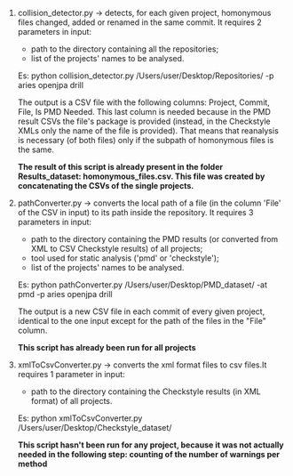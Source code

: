 1. collision_detector.py -> detects, for each given project, homonymous files changed, added or renamed in the same commit. It requires 2 parameters in input:
   - path to the directory containing all the repositories;
   - list of the projects' names to be analysed.
   
   Es: python collision_detector.py /Users/user/Desktop/Repositories/ -p aries openjpa drill
   
   The output is a CSV file with the following columns: Project, Commit, File, Is PMD Needed. This last column is needed because in the PMD result CSVs the file's package is provided (instead, in the Checkstyle XMLs only the name of the file is provided). That means that reanalysis is necessary (of both files) only if the subpath of homonymous files is the same.
   
   **The result of this script is already present in the folder Results_dataset: homonymous_files.csv. This file was created by concatenating the CSVs of the single projects.**

2. pathConverter.py -> converts the local path of a file (in the column 'File' of the CSV in input) to its path inside the repository. It requires 3 parameters in input:
   - path to the directory containing the PMD results (or converted from XML to CSV Checkstyle results) of all projects;
   - tool used for static analysis ('pmd' or 'checkstyle');
   - list of the projects' names to be analysed.
   
   Es: python pathConverter.py /Users/user/Desktop/PMD_dataset/ -at pmd -p aries openjpa drill
   
   The output is a new CSV file in each commit of every given project, identical to the one input except for the path of the files in the "File" column.
   
   **This script has already been run for all projects**
   
3. xmlToCsvConverter.py -> converts the xml format files to csv files.It requires 1 parameter in input:
   - path to the directory containing the Checkstyle results (in XML format) of all projects.
   
   Es: python xmlToCsvConverter.py /Users/user/Desktop/Checkstyle_dataset/
   
   **This script hasn't been run for any project, because it was not actually needed in the following step: counting of the number of warnings per method**
